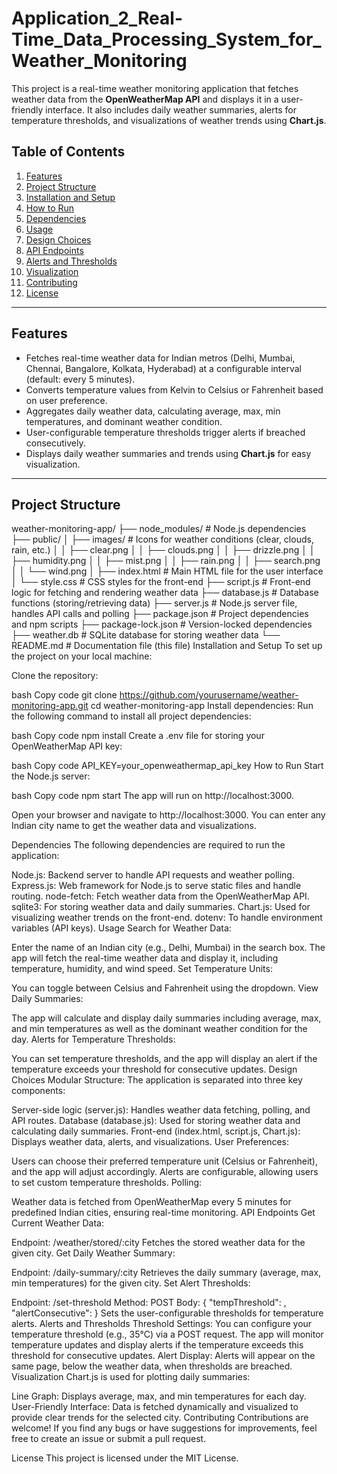 
# **Application_2_Real-Time_Data_Processing_System_for_Weather_Monitoring**

This project is a real-time weather monitoring application that fetches weather data from the **OpenWeatherMap API** and displays it in a user-friendly interface. It also includes daily weather summaries, alerts for temperature thresholds, and visualizations of weather trends using **Chart.js**.

## **Table of Contents**
1. [Features](#features)
2. [Project Structure](#project-structure)
3. [Installation and Setup](#installation-and-setup)
4. [How to Run](#how-to-run)
5. [Dependencies](#dependencies)
6. [Usage](#usage)
7. [Design Choices](#design-choices)
8. [API Endpoints](#api-endpoints)
9. [Alerts and Thresholds](#alerts-and-thresholds)
10. [Visualization](#visualization)
11. [Contributing](#contributing)
12. [License](#license)

---

## **Features**

- Fetches real-time weather data for Indian metros (Delhi, Mumbai, Chennai, Bangalore, Kolkata, Hyderabad) at a configurable interval (default: every 5 minutes).
- Converts temperature values from Kelvin to Celsius or Fahrenheit based on user preference.
- Aggregates daily weather data, calculating average, max, min temperatures, and dominant weather condition.
- User-configurable temperature thresholds trigger alerts if breached consecutively.
- Displays daily weather summaries and trends using **Chart.js** for easy visualization.

---

## **Project Structure**

weather-monitoring-app/
├── node_modules/                # Node.js dependencies
├── public/
│   ├── images/                  # Icons for weather conditions (clear, clouds, rain, etc.)
│   │   ├── clear.png
│   │   ├── clouds.png
│   │   ├── drizzle.png
│   │   ├── humidity.png
│   │   ├── mist.png
│   │   ├── rain.png
│   │   ├── search.png
│   │   └── wind.png
│   ├── index.html               # Main HTML file for the user interface
│   └── style.css                # CSS styles for the front-end
├── script.js                    # Front-end logic for fetching and rendering weather data
├── database.js                  # Database functions (storing/retrieving data)
├── server.js                    # Node.js server file, handles API calls and polling
├── package.json                 # Project dependencies and npm scripts
├── package-lock.json            # Version-locked dependencies
├── weather.db                   # SQLite database for storing weather data
└── README.md                    # Documentation file (this file)
Installation and Setup
To set up the project on your local machine:

Clone the repository:

bash
Copy code
git clone https://github.com/yourusername/weather-monitoring-app.git
cd weather-monitoring-app
Install dependencies: Run the following command to install all project dependencies:

bash
Copy code
npm install
Create a .env file for storing your OpenWeatherMap API key:

bash
Copy code
API_KEY=your_openweathermap_api_key
How to Run
Start the Node.js server:

bash
Copy code
npm start
The app will run on http://localhost:3000.

Open your browser and navigate to http://localhost:3000. You can enter any Indian city name to get the weather data and visualizations.

Dependencies
The following dependencies are required to run the application:

Node.js: Backend server to handle API requests and weather polling.
Express.js: Web framework for Node.js to serve static files and handle routing.
node-fetch: Fetch weather data from the OpenWeatherMap API.
sqlite3: For storing weather data and daily summaries.
Chart.js: Used for visualizing weather trends on the front-end.
dotenv: To handle environment variables (API keys).
Usage
Search for Weather Data:

Enter the name of an Indian city (e.g., Delhi, Mumbai) in the search box.
The app will fetch the real-time weather data and display it, including temperature, humidity, and wind speed.
Set Temperature Units:

You can toggle between Celsius and Fahrenheit using the dropdown.
View Daily Summaries:

The app will calculate and display daily summaries including average, max, and min temperatures as well as the dominant weather condition for the day.
Alerts for Temperature Thresholds:

You can set temperature thresholds, and the app will display an alert if the temperature exceeds your threshold for consecutive updates.
Design Choices
Modular Structure: The application is separated into three key components:

Server-side logic (server.js): Handles weather data fetching, polling, and API routes.
Database (database.js): Used for storing weather data and calculating daily summaries.
Front-end (index.html, script.js, Chart.js): Displays weather data, alerts, and visualizations.
User Preferences:

Users can choose their preferred temperature unit (Celsius or Fahrenheit), and the app will adjust accordingly.
Alerts are configurable, allowing users to set custom temperature thresholds.
Polling:

Weather data is fetched from OpenWeatherMap every 5 minutes for predefined Indian cities, ensuring real-time monitoring.
API Endpoints
Get Current Weather Data:

Endpoint: /weather/stored/:city
Fetches the stored weather data for the given city.
Get Daily Weather Summary:

Endpoint: /daily-summary/:city
Retrieves the daily summary (average, max, min temperatures) for the given city.
Set Alert Thresholds:

Endpoint: /set-threshold
Method: POST
Body: { "tempThreshold": <number>, "alertConsecutive": <number> }
Sets the user-configurable thresholds for temperature alerts.
Alerts and Thresholds
Threshold Settings: You can configure your temperature threshold (e.g., 35°C) via a POST request. The app will monitor temperature updates and display alerts if the temperature exceeds this threshold for consecutive updates.
Alert Display: Alerts will appear on the same page, below the weather data, when thresholds are breached.
Visualization
Chart.js is used for plotting daily summaries:

Line Graph: Displays average, max, and min temperatures for each day.
User-Friendly Interface: Data is fetched dynamically and visualized to provide clear trends for the selected city.
Contributing
Contributions are welcome! If you find any bugs or have suggestions for improvements, feel free to create an issue or submit a pull request.

License
This project is licensed under the MIT License.
